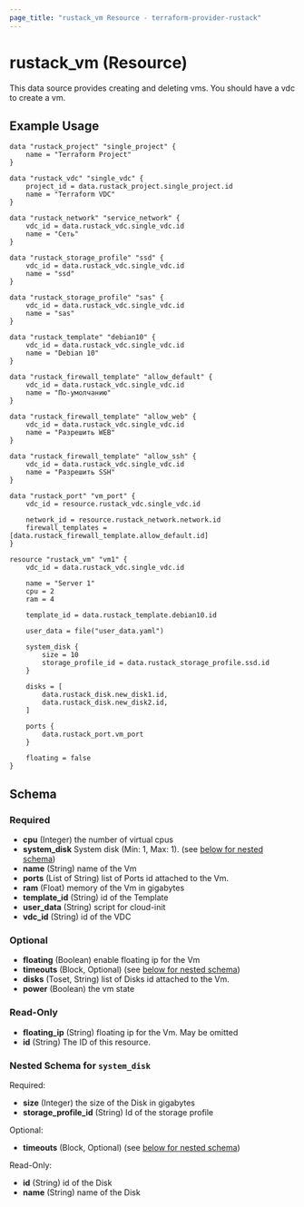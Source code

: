 ```yaml
---
page_title: "rustack_vm Resource - terraform-provider-rustack"
---
```

# rustack_vm (Resource)

This data source provides creating and deleting vms. You should have a vdc to create a vm.

## Example Usage

```hcl 
data "rustack_project" "single_project" {
    name = "Terraform Project"
}

data "rustack_vdc" "single_vdc" {
    project_id = data.rustack_project.single_project.id
    name = "Terraform VDC"
}

data "rustack_network" "service_network" {
    vdc_id = data.rustack_vdc.single_vdc.id
    name = "Сеть"
}

data "rustack_storage_profile" "ssd" {
    vdc_id = data.rustack_vdc.single_vdc.id
    name = "ssd"
}

data "rustack_storage_profile" "sas" {
    vdc_id = data.rustack_vdc.single_vdc.id
    name = "sas"
}

data "rustack_template" "debian10" {
    vdc_id = data.rustack_vdc.single_vdc.id
    name = "Debian 10"
}

data "rustack_firewall_template" "allow_default" {
    vdc_id = data.rustack_vdc.single_vdc.id
    name = "По-умолчанию"
}

data "rustack_firewall_template" "allow_web" {
    vdc_id = data.rustack_vdc.single_vdc.id
    name = "Разрешить WEB"
}

data "rustack_firewall_template" "allow_ssh" {
    vdc_id = data.rustack_vdc.single_vdc.id
    name = "Разрешить SSH"
}

data "rustack_port" "vm_port" {
    vdc_id = resource.rustack_vdc.single_vdc.id

    network_id = resource.rustack_network.network.id
    firewall_templates = [data.rustack_firewall_template.allow_default.id]
}

resource "rustack_vm" "vm1" {
    vdc_id = data.rustack_vdc.single_vdc.id

    name = "Server 1"
    cpu = 2
    ram = 4

    template_id = data.rustack_template.debian10.id

    user_data = file("user_data.yaml")

    system_disk {
        size = 10
        storage_profile_id = data.rustack_storage_profile.ssd.id
    }
    
    disks = [
        data.rustack_disk.new_disk1.id,
        data.rustack_disk.new_disk2.id,
    ]

    ports {
        data.rustack_port.vm_port
    }

    floating = false
}
```

## Schema

### Required

- **cpu** (Integer) the number of virtual cpus
- **system_disk** System disk (Min: 1, Max: 1).   (see [below for nested schema](#nestedblock--system_disk))
- **name** (String) name of the Vm
- **ports** (List of String) list of Ports id attached to the Vm. 
- **ram** (Float) memory of the Vm in gigabytes
- **template_id** (String) id of the Template
- **user_data** (String) script for cloud-init
- **vdc_id** (String) id of the VDC

### Optional

- **floating** (Boolean) enable floating ip for the Vm
- **timeouts** (Block, Optional) (see [below for nested schema](#nestedblock--timeouts))
- **disks** (Toset, String) list of Disks id attached to the Vm.
- **power** (Boolean) the vm state


### Read-Only

- **floating_ip** (String) floating ip for the Vm. May be omitted
- **id** (String) The ID of this resource.

<a id="nestedblock--system_disk"></a>
### Nested Schema for `system_disk`

Required:

- **size** (Integer) the size of the Disk in gigabytes
- **storage_profile_id** (String) Id of the storage profile

Optional:

- **timeouts** (Block, Optional) (see [below for nested schema](#nestedblock--timeouts))

Read-Only:

- **id** (String) id of the Disk
- **name** (String) name of the Disk
